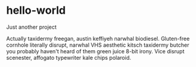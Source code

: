 # hello-world
Just another project

Actually taxidermy freegan, austin keffiyeh narwhal biodiesel. Gluten-free cornhole literally disrupt, narwhal VHS aesthetic kitsch taxidermy butcher you probably haven't heard of them green juice 8-bit irony. Vice disrupt scenester, affogato typewriter kale chips polaroid. 
